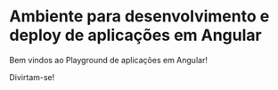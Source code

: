 # Ambiente para desenvolvimento e deploy de aplicações em Angular

<p>Bem vindos ao Playground de aplicações em Angular!</p>
<p>Divirtam-se!</p>